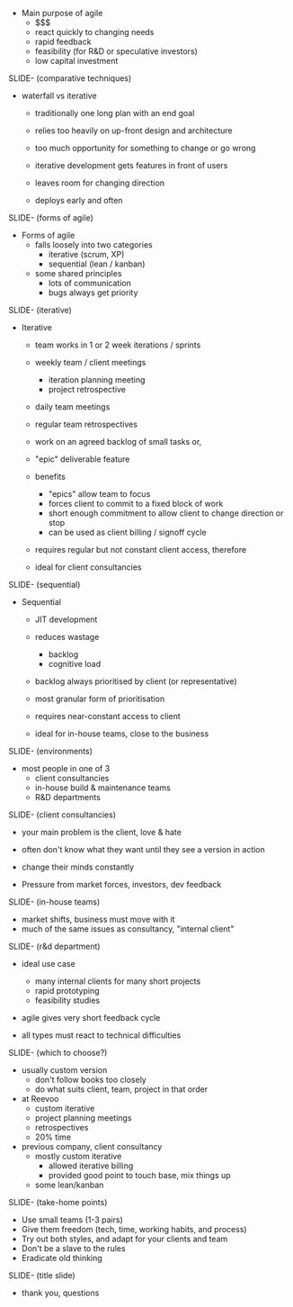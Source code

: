 + Main purpose of agile
  * $$$
  * react quickly to changing needs
  * rapid feedback
  * feasibility (for R&D or speculative investors)
  * low capital investment

SLIDE- (comparative techniques)

  * waterfall vs iterative
    - traditionally one long plan with an end goal
    - relies too heavily on up-front design and architecture
    - too much opportunity for something to change or go wrong

    - iterative development gets features in front of users
    - leaves room for changing direction
    - deploys early and often

SLIDE- (forms of agile)

+ Forms of agile
  * falls loosely into two categories
    - iterative (scrum, XP)
    - sequential (lean / kanban)
  * some shared principles
    - lots of communication
    - bugs always get priority

SLIDE- (iterative)

  * Iterative
    - team works in 1 or 2 week iterations / sprints
    - weekly team / client meetings
      + iteration planning meeting
      + project retrospective
    - daily team meetings
    - regular team retrospectives

    - work on an agreed backlog of small tasks or,
    - "epic" deliverable feature

    - benefits
      + "epics" allow team to focus
      + forces client to commit to a fixed block of work
      + short enough commitment to allow client to change direction or stop
      + can be used as client billing / signoff cycle
    - requires regular but not constant client access, therefore
    - ideal for client consultancies

SLIDE- (sequential)

  * Sequential
    - JIT development
    - reduces wastage
      + backlog
      + cognitive load

    - backlog always prioritised by client (or representative)
    - most granular form of prioritisation

    - requires near-constant access to client
    - ideal for in-house teams, close to the business

SLIDE- (environments)

  * most people in one of 3
    - client consultancies
    - in-house build & maintenance teams
    - R&D departments

SLIDE- (client consultancies)

  * your main problem is the client, love & hate

  * often don't know what they want until they see a version in action
  * change their minds constantly

  * Pressure from market forces, investors, dev feedback

SLIDE- (in-house teams)

  * market shifts, business must move with it
  * much of the same issues as consultancy, "internal client"

SLIDE- (r&d department)

  * ideal use case
    - many internal clients for many short projects
    - rapid prototyping
    - feasibility studies
  * agile gives very short feedback cycle

  * all types must react to technical difficulties

SLIDE- (which to choose?)

  * usually custom version
    - don't follow books too closely
    - do what suits client, team, project in that order
  * at Reevoo
    - custom iterative
    - project planning meetings
    - retrospectives
    - 20% time
  * previous company, client consultancy
    - mostly custom iterative
      + allowed iterative billing
      + provided good point to touch base, mix things up
    - some lean/kanban

SLIDE- (take-home points)

  * Use small teams (1-3 pairs)
  * Give them freedom (tech, time, working habits, and process)
  * Try out both styles, and adapt for your clients and team
  * Don't be a slave to the rules
  * Eradicate old thinking

SLIDE- (title slide)

  * thank you, questions
